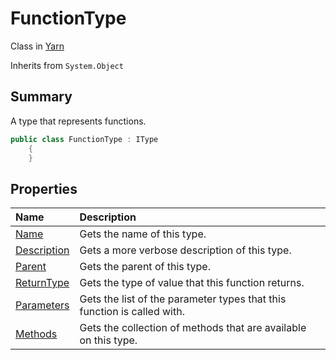 # FunctionType

Class in [Yarn](/api/csharp/yarn.md)

Inherits from `System.Object`

## Summary


A type that represents functions.


```csharp
public class FunctionType : IType
    {
    }
```

## Properties

|Name|Description|
|:---|:---|
|[Name](/api/csharp/yarn.functiontype.name.md)|Gets the name of this type.|
|[Description](/api/csharp/yarn.functiontype.description.md)|Gets a more verbose description of this type.|
|[Parent](/api/csharp/yarn.functiontype.parent.md)|Gets the parent of this type.|
|[ReturnType](/api/csharp/yarn.functiontype.returntype.md)|Gets the type of value that this function returns.|
|[Parameters](/api/csharp/yarn.functiontype.parameters.md)|Gets the list of the parameter types that this function is called with.|
|[Methods](/api/csharp/yarn.functiontype.methods.md)|Gets the collection of methods that are available on this type.|

